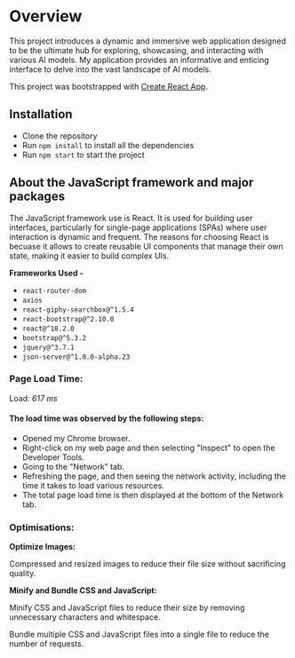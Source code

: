 # Overview

This project introduces a dynamic and immersive web application designed to be the ultimate hub for exploring, showcasing, and interacting with various AI models. My application provides an informative and enticing interface to delve into the vast landscape of AI models.

This project was bootstrapped with [Create React App](https://github.com/facebook/create-react-app).

## Installation

- Clone the repository
- Run `npm install` to install all the dependencies
- Run `npm start` to start the project

## About the JavaScript framework and major packages

The JavaScript framework use is React. It is used for building user interfaces, particularly for single-page applications (SPAs) where user interaction is dynamic and frequent. 
The reasons for choosing React is becuase it allows to create reusable UI components that manage their own state, making it easier to build complex UIs.

**Frameworks Used -**

- `react-router-dom`
- `axios`
- `react-giphy-searchbox@^1.5.4`
- `react-bootstrap@^2.10.0`
- `react@^18.2.0`
- `bootstrap@^5.3.2`
- `jquery@^3.7.1`
- `json-server@^1.0.0-alpha.23`

### Page Load Time:

Load: _617 ms_

#### The load time was observed by the following steps:

- Opened my Chrome browser.
- Right-click on my web page and then selecting "Inspect" to open the Developer Tools. 
- Going to the "Network" tab. 
- Refreshing the page, and then seeing the network activity, including the time it takes to load various resources. 
- The total page load time is then displayed at the bottom of the Network tab.

### Optimisations:

**Optimize Images:**

Compressed and resized images to reduce their file size without sacrificing quality.

**Minify and Bundle CSS and JavaScript:**

Minify CSS and JavaScript files to reduce their size by removing unnecessary characters and whitespace.

Bundle multiple CSS and JavaScript files into a single file to reduce the number of requests.
